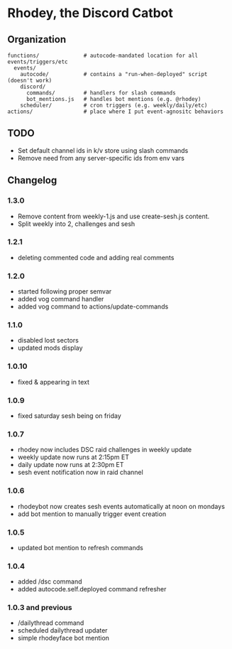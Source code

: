 # Rhodey, the Discord Catbot

## Organization
```
functions/              # autocode-mandated location for all events/triggers/etc
  events/
    autocode/           # contains a "run-when-deployed" script (doesn't work)
    discord/ 
      commands/         # handlers for slash commands
      bot_mentions.js   # handles bot mentions (e.g. @rhodey)
    scheduler/          # cron triggers (e.g. weekly/daily/etc)
actions/                # place where I put event-agnositc behaviors 
```

## TODO
- Set default channel ids in k/v store using slash commands
- Remove need from any server-specific ids from env vars

## Changelog

### 1.3.0
- Remove content from weekly-1.js and use create-sesh.js content. 
- Split weekly into 2, challenges and sesh 

### 1.2.1
- deleting commented code and adding real comments

### 1.2.0
- started following proper semvar
- added vog command handler
- added vog command to actions/update-commands

### 1.1.0
- disabled lost sectors
- updated mods display

### 1.0.10
- fixed &amp; appearing in text

### 1.0.9
- fixed saturday sesh being on friday

### 1.0.7
- rhodey now includes DSC raid challenges in weekly update
- weekly update now runs at 2:15pm ET
- daily update now runs at 2:30pm ET
- sesh event notification now in raid channel

### 1.0.6
- rhodeybot now creates sesh events automatically at noon on mondays
- add bot mention to manually trigger event creation

### 1.0.5
- updated bot mention to refresh commands

### 1.0.4
- added /dsc command
- added autocode.self.deployed command refresher

### 1.0.3 and previous
- /dailythread command
- scheduled dailythread updater
- simple rhodeyface bot mention

